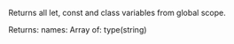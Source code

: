 Returns all let, const and class variables from global scope.

Returns:
names: 	Array of: type(string) 
